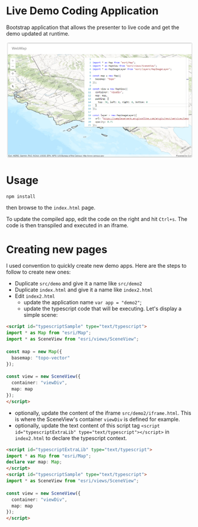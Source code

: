 # Live Demo Coding Application
Bootstrap application that allows the presenter to live code and get the demo updated at runtime.

![Example of application](screenshot.png)

# Usage

```
npm install
```

then browse to the `index.html` page.

To update the compiled app, edit the code on the right and hit `Ctrl+s`.
The code is then transpiled and executed in an iframe.

# Creating new pages

I used convention to quickly create new demo apps. Here are the steps to follow to create new ones:
 - Duplicate `src/demo` and give it a name like `src/demo2`
 - Duplicate `index.html` and give it a name like `index2.html`
 - Edit `index2.html`
   - update the application name `var app = "demo2"`;
   - update the typescript code that will be executing. Let's display a simple scene:
```html
<script id="typescriptSample" type="text/typescript">
import * as Map from "esri/Map";
import * as SceneView from "esri/views/SceneView";

const map = new Map({
  basemap: "topo-vector"
});

const view = new SceneView({
  container: "viewDiv",
  map: map
});
</script>
```
   - optionally, update the content of the iframe `src/demo2/iframe.html`. This is where the SceneView's container `viewDiv` is defined for example.
   - optionally, update the text content of this script tag `<script id="typescriptExtraLib" type="text/typescript"></script>` in `index2.html` to declare the typescript context.  
```html
<script id="typescriptExtraLib" type="text/typescript">
import * as Map from "esri/Map";
declare var map: Map;
</script>
<script id="typescriptSample" type="text/typescript">
import * as SceneView from "esri/views/SceneView";

const view = new SceneView({
  container: "viewDiv",
  map: map
});
</script>
```
